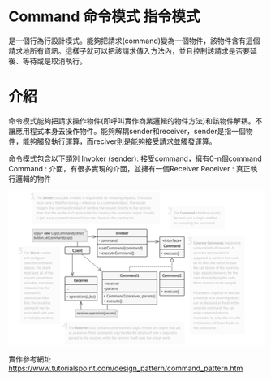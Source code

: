 # Command 命令模式 指令模式
是一個行為行設計模式。能夠把請求(command)變為一個物件，該物件含有這個請求地所有資訊。這樣子就可以把該請求傳入方法內，並且控制該請求是否要延後、等待或是取消執行。


# 介紹
命令模式能夠把請求操作物件(即呼叫實作商業邏輯的物件方法)和該物件解耦。不讓應用程式本身去操作物件。能夠解耦sender和receiver，sender是指一個物件，能夠觸發執行運算，而reciver則是能夠接受請求並觸發運算。

命令模式包含以下類別
Invoker (sender): 接受command，擁有0-n個command
Command : 介面，有很多實現的介面，並擁有一個Receiver
Receiver : 真正執行邏輯的物件

![command](/picture/command.png)

實作參考網址
https://www.tutorialspoint.com/design_pattern/command_pattern.htm